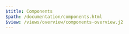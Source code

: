 ```yaml
---
$title: Components
$path: /documentation/components.html
$view: /views/overview/components-overview.j2
---
```

